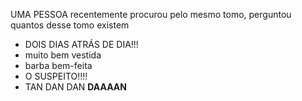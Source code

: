 UMA PESSOA recentemente procurou pelo mesmo tomo, perguntou quantos desse tomo existem

- DOIS DIAS ATRÁS DE DIA!!!
- muito bem vestida
- barba bem-feita
- O SUSPEITO!!!!
- TAN DAN DAN **DAAAAN**